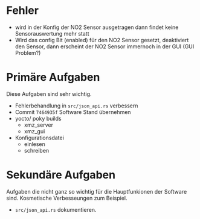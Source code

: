 # Fehler

- wird in der Konfig der NO2 Sensor ausgetragen dann findet keine Sensorauswertung mehr statt
- Wird das config Bit (enabled) für den NO2 Sensor gesetzt, deaktiviert den Sensor, dann erscheint der NO2 Sensor immernoch in der GUI (GUI Problem?)

# Primäre Aufgaben
Diese Aufgaben sind sehr wichtig.

* Fehlerbehandlung in `src/json_api.rs` verbessern
* Commit `7464935f` Software Stand übernehmen
* yocto/ poky builds
    * xmz_server
    * xmz_gui
* Konfigurationsdatei
    * einlesen
    * schreiben


# Sekundäre Aufgaben
Aufgaben die nicht ganz so wichtig für die Hauptfunkionen der Software sind.
Kosmetische Verbesseungen zum Beispiel.

* `src/json_api.rs` dokumentieren.
